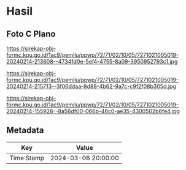 # Hasil

## Foto C Plano

https://sirekap-obj-formc.kpu.go.id/1ac9/pemilu/ppwp/72/71/02/10/05/7271021005019-20240214-213608--47341d0e-5ef4-4755-8a09-3950952793c1.jpg

https://sirekap-obj-formc.kpu.go.id/1ac9/pemilu/ppwp/72/71/02/10/05/7271021005019-20240214-215713--3f06ddaa-8d88-4b62-9a7c-c9f2f08b305d.jpg

https://sirekap-obj-formc.kpu.go.id/1ac9/pemilu/ppwp/72/71/02/10/05/7271021005019-20240214-155928--8a56df00-066b-46c0-ae35-4300502b6fe4.jpg


## Metadata

| Key        | Value               |
| ---------- | ------------------- |
| Time Stamp | 2024-03-06 20:00:00 |



